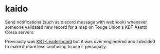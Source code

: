 # kaido

Send notifications (such as discord message with webhook) whenever
someone validated new record for a map on Touge Union's KBT Asetto Corsa servers.

Previously was [KBT-Leaderboard](https://github.com/dimfu/KBT-leaderboard)
but it was over engineered and I decided to make it more less confusing to use
it personally.

